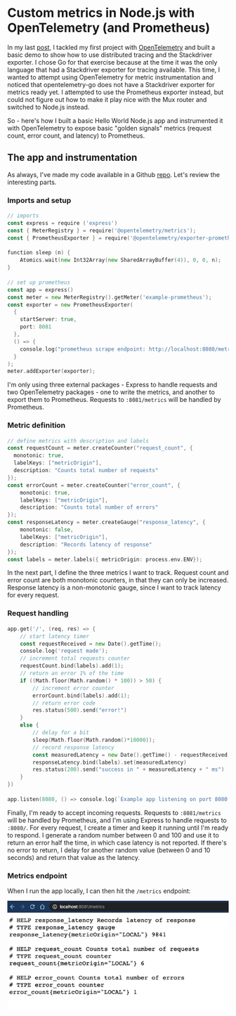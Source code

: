 # Custom metrics in Node.js with OpenTelemetry (and Prometheus)
In my last [post](https://dev.to/yurigrinshteyn/distributed-tracing-with-opentelemetry-in-go-473h), I tackled my first project with [OpenTelemetry](https://opentelemetry.io) and built a basic demo to show how to use distributed tracing and the Stackdriver exporter.  I chose Go for that exercise because at the time it was the only language that had a Stackdriver exporter for tracing available.  This time, I wanted to attempt using OpenTelemetry for metric instrumentation and noticed that opentelemetry-go does not have a Stackdriver exporter for metrics ready yet.  I attempted to use the Prometheus exporter instead, but could not figure out how to make it play nice with the Mux router and switched to Node.js instead.  

So - here's how I built a basic Hello World Node.js app and instrumented it with OpenTelemetry to expose basic "golden signals" metrics (request count, error count, and latency) to Prometheus.

## The app and instrumentation
As always, I've made my code available in a Github [repo](https://github.com/yuriatgoogle/stack-doctor/opentelemetry-metrics/demo).  Let's review the interesting parts.

### Imports and setup
```go
// imports
const express = require ('express')
const { MeterRegistry } = require('@opentelemetry/metrics');
const { PrometheusExporter } = require('@opentelemetry/exporter-prometheus');

function sleep (n) {
    Atomics.wait(new Int32Array(new SharedArrayBuffer(4)), 0, 0, n);
}

// set up prometheus 
const app = express()
const meter = new MeterRegistry().getMeter('example-prometheus');
const exporter = new PrometheusExporter(
  {
    startServer: true,
    port: 8081
  },
  () => {
    console.log("prometheus scrape endpoint: http://localhost:8080/metrics");
  }
);
meter.addExporter(exporter);
```

I'm only using three external packages - Express to handle requests and two OpenTelemetry packages - one to write the metrics, and another to export them to Prometheus.  Requests to `:8081/metrics` will be handled by Prometheus.

### Metric definition
```go
// define metrics with description and labels
const requestCount = meter.createCounter("request_count", {
  monotonic: true,
  labelKeys: ["metricOrigin"],
  description: "Counts total number of requests"
});
const errorCount = meter.createCounter("error_count", {
    monotonic: true,
    labelKeys: ["metricOrigin"],
    description: "Counts total number of errors"
});
const responseLatency = meter.createGauge("response_latency", {
    monotonic: false,
    labelKeys: ["metricOrigin"],
    description: "Records latency of response"
});
const labels = meter.labels({ metricOrigin: process.env.ENV});
```
In the next part, I define the three metrics I want to track.  Request count and error count are both monotonic counters, in that they can only be increased.  Response latency is a non-monotonic gauge, since I want to track latency for every request.  

### Request handling
```go
app.get('/', (req, res) => {
    // start latency timer
    const requestReceived = new Date().getTime();
    console.log('request made');
    // increment total requests counter
    requestCount.bind(labels).add(1);
    // return an error 1% of the time
    if ((Math.floor(Math.random() * 100)) > 50) {
        // increment error counter
        errorCount.bind(labels).add(1);
        // return error code
        res.status(500).send("error!")
    } 
    else {
        // delay for a bit
        sleep(Math.floor(Math.random()*10000));
        // record response latency
        const measuredLatency = new Date().getTime() - requestReceived;
        responseLatency.bind(labels).set(measuredLatency)
        res.status(200).send("success in " + measuredLatency + " ms")
    }
})

app.listen(8080, () => console.log(`Example app listening on port 8080!`))
```
Finally, I'm ready to accept incoming requests.  Requests to `:8081/metrics` will be handled by Prometheus, and I'm using Express to handle requests to `:8080/`. For every request, I create a timer and keep it running until I'm ready to respond.  I generate a random number between 0 and 100 and use it to return an error half the time, in which case latency is not reported.  If there's no error to return, I delay for another random value (between 0 and 10 seconds) and return that value as the latency.

### Metrics endpoint
When I run the app locally, I can then hit the `/metrics` endpoint:

![image](./images/metricsendpoint.png)

